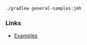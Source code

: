
	./gradlew general-samples:jmh


### Links
* [Examples](https://github.com/melix/jmh-gradle-example/tree/master/src/jmh/java/org/openjdk/jmh/samples)
